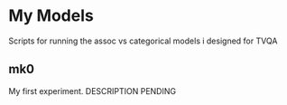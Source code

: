 # My Models
Scripts for running the assoc vs categorical models i designed for TVQA

## mk0
My first experiment. DESCRIPTION PENDING
